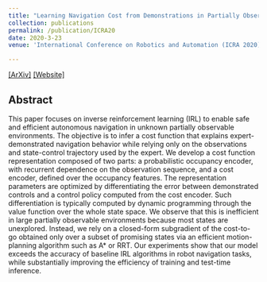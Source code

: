 ```yaml
---
title: "Learning Navigation Cost from Demonstrations in Partially Observable Environments"
collection: publications
permalink: /publication/ICRA20
date: 2020-3-23
venue: 'International Conference on Robotics and Automation (ICRA 2020)'

---
```

[[ArXiv]](https://arxiv.org/abs/2002.11637)
[[Website]](https://tianyudwang.github.io/lnc/)


## Abstract
This paper focuses on inverse reinforcement learning (IRL) to enable safe and efficient autonomous navigation in unknown partially observable environments. The objective is to infer a cost function that explains expert-demonstrated navigation behavior while relying only on the observations and state-control trajectory used by the expert. We develop a cost function representation composed of two parts: a probabilistic occupancy encoder, with recurrent dependence on the observation sequence, and a cost encoder, defined over the occupancy features. The representation parameters are optimized by differentiating the error between demonstrated controls and a control policy computed from the cost encoder. Such differentiation is typically computed by dynamic programming through the value function over the whole state space. We observe that this is inefficient in large partially observable environments because most states are unexplored. Instead, we rely on a closed-form subgradient of the cost-to-go obtained only over a subset of promising states via an efficient motion-planning algorithm such as A* or RRT. Our experiments show that our model exceeds the accuracy of baseline IRL algorithms in robot navigation tasks, while substantially improving the efficiency of training and test-time inference. 